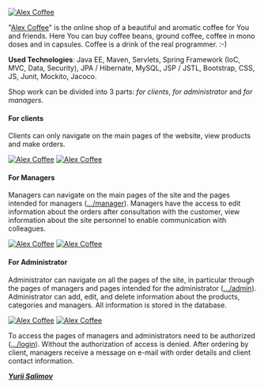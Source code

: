 [![Alex Coffee](screenshot/logo.png)](http://alexcoffee.tk)

"[Alex Coffee](http://alexcoffee.tk)" is the online shop of a beautiful and aromatic coffee for You and friends. Here You can buy coffee beans, ground coffee, coffee in mono doses and in capsules. Coffee is a drink of the real programmer. :-)

**Used Technologies**: Java EE, Maven, Servlets, Spring Framework (IoC, MVC, Data, Security), JPA / Hibernate, MySQL, JSP / JSTL, Bootstrap, CSS, JS, Junit, Mockito, Jacoco.

Shop work can be divided into 3 parts: _for clients_, _for administrator_ and _for managers_.

<h4>For clients</h4>

Clients can only navigate on the main pages of the website, view products and make orders. 

[![Alex Coffee](screenshot/categories.jpg)](http://alexcoffee.tk)  [![Alex Coffee](screenshot/product.jpg)](http://alexcoffee.tk/product_10007)

<h4>For Managers</h4>

Managers can navigate on the main pages of the site and the pages intended for managers ([.../manager](http://alexcoffee.tk/manager)). Managers have the access to edit information about the orders after consultation with the customer, view information about the site personnel to enable communication with colleagues.

[![Alex Coffee](screenshot/manager_orders.jpg)](http://alexcoffee.tk/manager/orders)  [![Alex Coffee](screenshot/manager_order_view.jpg)](http://alexcoffee.tk/manager/orders)

<h4>For Administrator</h4>

Administrator can navigate on all the pages of the site, in particular through the pages of managers and pages intended for the administrator ([.../admin](http://alexcoffee.tk/admin)). Administrator can add, edit, and delete information about the products, categories and managers. All information is stored in the database.

[![Alex Coffee](screenshot/admin_orders.jpg)](http://alexcoffee.tk/admin/orders)  [![Alex Coffee](screenshot/admin_product_view.jpg)](http://alexcoffee.tk/admin/products)

To access the pages of managers and administrators need to be authorized ([.../login](http://alexcoffee.tk/login)). Without the authorization of access is denied. After ordering by client, managers receive a message on e-mail with order details and client contact information.

[_**Yurii Salimov**_](https://www.linkedin.com/in/yurii-salimov)


